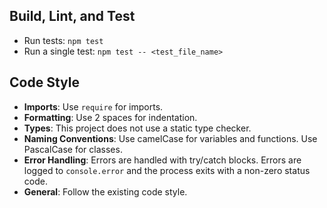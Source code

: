 ## Build, Lint, and Test

- Run tests: `npm test`
- Run a single test: `npm test -- <test_file_name>`

## Code Style

- **Imports**: Use `require` for imports.
- **Formatting**: Use 2 spaces for indentation.
- **Types**: This project does not use a static type checker.
- **Naming Conventions**: Use camelCase for variables and functions. Use PascalCase for classes.
- **Error Handling**: Errors are handled with try/catch blocks. Errors are logged to `console.error` and the process exits with a non-zero status code.
- **General**: Follow the existing code style.
